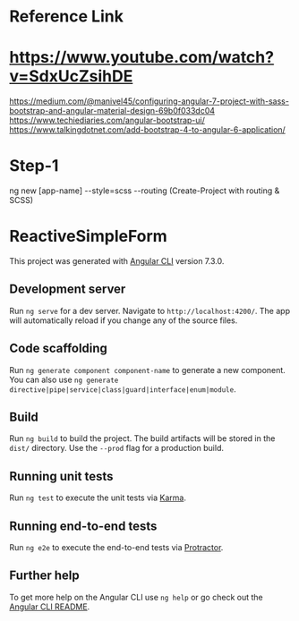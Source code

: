 # Reference Link

# https://www.youtube.com/watch?v=SdxUcZsihDE

https://medium.com/@manivel45/configuring-angular-7-project-with-sass-bootstrap-and-angular-material-design-69b0f033dc04
https://www.techiediaries.com/angular-bootstrap-ui/
https://www.talkingdotnet.com/add-bootstrap-4-to-angular-6-application/

# Step-1

ng new [app-name] --style=scss --routing  (Create-Project with routing & SCSS)

# ReactiveSimpleForm

This project was generated with [Angular CLI](https://github.com/angular/angular-cli) version 7.3.0.

## Development server

Run `ng serve` for a dev server. Navigate to `http://localhost:4200/`. The app will automatically reload if you change any of the source files.

## Code scaffolding

Run `ng generate component component-name` to generate a new component. You can also use `ng generate directive|pipe|service|class|guard|interface|enum|module`.

## Build

Run `ng build` to build the project. The build artifacts will be stored in the `dist/` directory. Use the `--prod` flag for a production build.

## Running unit tests

Run `ng test` to execute the unit tests via [Karma](https://karma-runner.github.io).

## Running end-to-end tests

Run `ng e2e` to execute the end-to-end tests via [Protractor](http://www.protractortest.org/).

## Further help

To get more help on the Angular CLI use `ng help` or go check out the [Angular CLI README](https://github.com/angular/angular-cli/blob/master/README.md).
